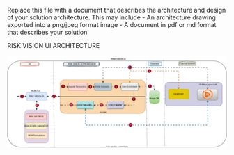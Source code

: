 Replace this file with a document that describes the architecture and design of your solution architecture. This may include
    - An architecture drawing exported into a png/jpeg format image
    - A document in pdf or md format that describes your solution


RISK VISION UI ARCHITECTURE

![Alt text](RiskVisionAI.svg)
